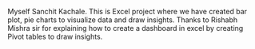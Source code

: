 Myself Sanchit Kachale. This is Excel project where we have created bar plot, pie charts to visualize data and draw insights. 
Thanks to Rishabh Mishra sir for explaining how to create a dashboard in excel by creating Pivot tables to draw insights. 
